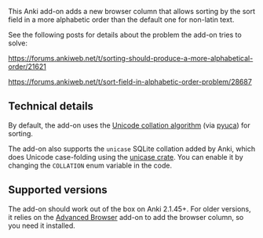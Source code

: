 This Anki add-on adds a new browser column that allows sorting by the sort field in a more alphabetic order than the default one for non-latin text.

See the following posts for details about the problem the add-on tries to solve:

https://forums.ankiweb.net/t/sorting-should-produce-a-more-alphabetical-order/21621

https://forums.ankiweb.net/t/sort-field-in-alphabetic-order-problem/28687

## Technical details

By default, the add-on uses the [Unicode collation algorithm](https://en.wikipedia.org/wiki/Unicode_collation_algorithm) (via [pyuca](https://github.com/jtauber/pyuca)) for sorting.

The add-on also supports the `unicase` SQLite collation added by Anki, which does Unicode case-folding using the [unicase crate](https://crates.io/crates/unicase). You can enable it by changing the `COLLATION` enum variable in the code.

## Supported versions

The add-on should work out of the box on Anki 2.1.45+. For older versions, it relies on the [Advanced Browser](https://ankiweb.net/shared/info/874215009) add-on to add the browser column, so you need it installed.
